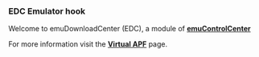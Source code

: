 ### EDC Emulator hook

Welcome to emuDownloadCenter (EDC), a module of [**emuControlCenter**](https://github.com/PhoenixInteractiveNL/emuControlCenter/wiki/)

For more information visit the [**Virtual APF**](https://github.com/PhoenixInteractiveNL/edc-masterhook/wiki/Emulator-virtualapf#menu) page.

